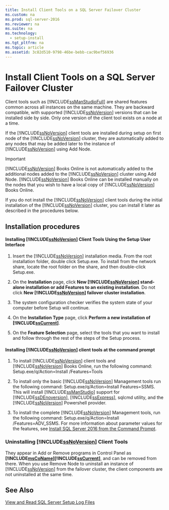 ```yaml
---
title: Install Client Tools on a SQL Server Failover Cluster
ms.custom: na
ms.prod: sql-server-2016
ms.reviewer: na
ms.suite: na
ms.technology: 
  - setup-install
ms.tgt_pltfrm: na
ms.topic: article
ms.assetid: 3c82d510-9798-46be-bebb-cac9bef56936
---
```

# Install Client Tools on a SQL Server Failover Cluster
  Client tools such as [!INCLUDE[ssManStudioFull](../../Topics/TopicNameContainA/includes/ssManStudioFull_md.md)] are shared features common across all instances on the same machine. They are backward compatible, with supported [!INCLUDE[ssNoVersion](../../Topics/TopicNameContainA/includes/ssNoVersion_md.md)] versions that can be installed side by side. Only one version of the client tool exists on a node at a time.  
  
 If the [!INCLUDE[ssNoVersion](../../Topics/TopicNameContainA/includes/ssNoVersion_md.md)] client tools are installed during setup on first node of the [!INCLUDE[ssNoVersion](../../Topics/TopicNameContainA/includes/ssNoVersion_md.md)] cluster, they are automatically added to any nodes that may be added later to the instance of [!INCLUDE[ssNoVersion](../../Topics/TopicNameContainA/includes/ssNoVersion_md.md)] using Add Node.  
  
> [!IMPORTANT]  
>  [!INCLUDE[ssNoVersion](../../Topics/TopicNameContainA/includes/ssNoVersion_md.md)] Books Online is not automatically added to the additional nodes added to the [!INCLUDE[ssNoVersion](../../Topics/TopicNameContainA/includes/ssNoVersion_md.md)] cluster using Add Node. [!INCLUDE[ssNoVersion](../../Topics/TopicNameContainA/includes/ssNoVersion_md.md)] Books Online can be installed manually on the nodes that you wish to have a local copy of [!INCLUDE[ssNoVersion](../../Topics/TopicNameContainA/includes/ssNoVersion_md.md)] Books Online.  
  
 If you do not install the [!INCLUDE[ssNoVersion](../../Topics/TopicNameContainA/includes/ssNoVersion_md.md)] client tools during the initial installation of the [!INCLUDE[ssNoVersion](../../Topics/TopicNameContainA/includes/ssNoVersion_md.md)] cluster, you can install it later as described in the procedures below.  
  
## Installation procedures  
  
#### Installing [!INCLUDE[ssNoVersion](../../Topics/TopicNameContainA/includes/ssNoVersion_md.md)] Client Tools Using the Setup User Interface  
  
1.  Insert the [!INCLUDE[ssNoVersion](../../Topics/TopicNameContainA/includes/ssNoVersion_md.md)] installation media. From the root installation folder, double click Setup.exe. To install from the network share, locate the root folder on the share, and then double-click Setup.exe.  
  
2.  On the **Installation** page, click **New [!INCLUDE[ssNoVersion](../../Topics/TopicNameContainA/includes/ssNoVersion_md.md)] stand-alone installation or add Features to an existing installation**. Do not click **New [!INCLUDE[ssNoVersion](../../Topics/TopicNameContainA/includes/ssNoVersion_md.md)] failover cluster installation**.  
  
3.  The system configuration checker verifies the system state of your computer before Setup will continue.  
  
4.  On the **Installation Type** page, click **Perform a new installation of [!INCLUDE[ssCurrent](../../Topics/TopicNameContainA/includes/ssCurrent_md.md)]**.  
  
5.  On the **Feature Selection** page, select the tools that you want to install and follow through the rest of the steps of the Setup process.  
  
#### Installing [!INCLUDE[ssNoVersion](../../Topics/TopicNameContainA/includes/ssNoVersion_md.md)] client tools at the command prompt  
  
1.  To install [!INCLUDE[ssNoVersion](../../Topics/TopicNameContainA/includes/ssNoVersion_md.md)] client tools and [!INCLUDE[ssNoVersion](../../Topics/TopicNameContainA/includes/ssNoVersion_md.md)] Books Online, run the following command: Setup.exe/q/Action=Install /Features=Tools  
  
2.  To install only the basic [!INCLUDE[ssNoVersion](../../Topics/TopicNameContainA/includes/ssNoVersion_md.md)] Management tools run the following command: Setup.exe/q/Action=Install Features=SSMS. This will install [!INCLUDE[ssManStudio](../../Topics/TopicNameContainA/includes/ssManStudio_md.md)] support for [!INCLUDE[ssDEnoversion](../../Topics/TopicNameContainA/includes/ssDEnoversion_md.md)], [!INCLUDE[ssExpress](../../Topics/TopicNameContainA/includes/ssExpress_md.md)], sqlcmd utility, and the [!INCLUDE[ssNoVersion](../../Topics/TopicNameContainA/includes/ssNoVersion_md.md)] Powershell provider.  
  
3.  To install the complete [!INCLUDE[ssNoVersion](../../Topics/TopicNameContainA/includes/ssNoVersion_md.md)] Management tools, run the following command: Setup.exe/q/Action=Install /Features=ADV_SSMS. For more information about parameter values for the features, see [Install SQL Server 2016 from the Command Prompt](../../Topics/TopicNameNotContainA/Install-SQL-Server-2016-from-the-Command-Prompt.md).  
  
### Uninstalling [!INCLUDE[ssNoVersion](../../Topics/TopicNameContainA/includes/ssNoVersion_md.md)] Client Tools  
 They appear in Add or Remove programs in Control Panel as **[!INCLUDE[msCoName](../../Topics/TopicNameContainA/includes/msCoName_md.md)][!INCLUDE[ssCurrent](../../Topics/TopicNameContainA/includes/ssCurrent_md.md)]**, and can be removed from there. When you use Remove Node to uninstall an instance of [!INCLUDE[ssNoVersion](../../Topics/TopicNameContainA/includes/ssNoVersion_md.md)] from the failover cluster, the client components are not uninstalled at the same time.  
  
## See Also  
 [View and Read SQL Server Setup Log Files](../../Topics/TopicNameNotContainA/View-and-Read-SQL-Server-Setup-Log-Files.md)  
  
  